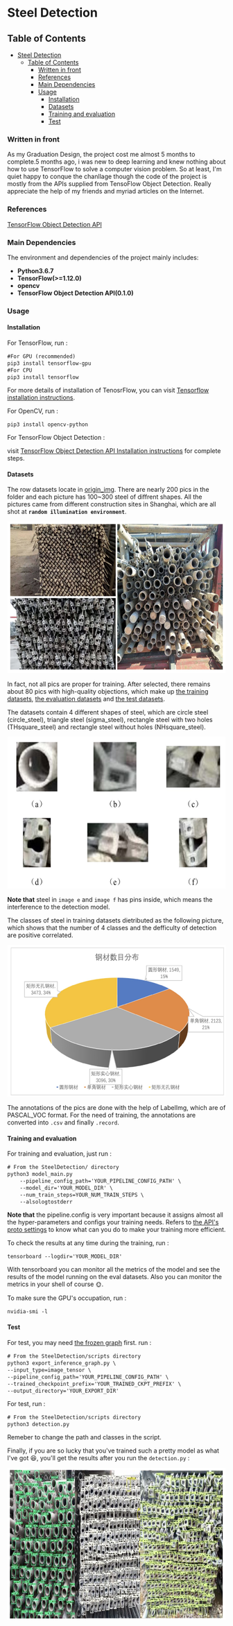 # Steel Detection  

## Table of Contents  

<!-- TOC -->

- [Steel Detection](#steel-detection)
    - [Table of Contents](#table-of-contents)
        - [Written in front](#written-in-front)
        - [References](#references)
        - [Main Dependencies](#main-dependencies)
        - [Usage](#usage)
            - [Installation](#installation)
            - [Datasets](#datasets)
            - [Training and evaluation](#training-and-evaluation)
            - [Test](#test)

<!-- /TOC -->

### Written in front  

As my Graduation Design, the project cost me almost 5 months to complete.5 months ago, i was new to deep learning and knew nothing about how to use TensorFlow to solve a computer vision problem. So at least, I'm quiet happy to conque the chanllage though the code of the project is mostly from the APIs supplied from TensoFlow Object Detection. Really appreciate the help of my friends and myriad articles on the Internet.  

### References  

[TensorFlow Object Detection API](https://github.com/tensorflow/models/tree/master/research/object_detection)  

### Main Dependencies  

The environment and dependencies of the project mainly includes:  

* **Python3.6.7**  
* **TensorFlow(>=1.12.0)**  
* **opencv**  
* **TensorFlow Object Detection API(0.1.0)**  

### Usage  

#### Installation  

For TensorFlow, run :  

    #For GPU (recommended)  
    pip3 install tensorflow-gpu  
    #For CPU  
    pip3 install tensorflow  

For more details of installation of TenosrFlow, you can visit [Tensorflow installation instructions](https://www.tensorflow.org/install/).  

For OpenCV, run :  

    pip3 install opencv-python  

For TensorFlow Object Detection :  

visit [TensorFlow Object Detection API Installation instructions](https://github.com/tensorflow/models/blob/master/research/object_detection/g3doc/installation.md) for complete steps.  

#### Datasets  

The row datasets locate in [origin_img](https://github.com/JinshuChen/SteelDetection/tree/master/origin_img). There are nearly 200 pics in the folder and each picture has 100~300 steel of diffrent shapes. All the pictures came from different construction sites in Shanghai, which are all shot at **`random illumination environment`**. 

<div align=center><img width="600" height="350" src="https://github.com/JinshuChen/SteelDetection/blob/master/presentation_img/img2.png"/></div>

In fact, not all pics are proper for training. After selected, there remains about 80 pics with high-quality objections, which make up [the training datasets](https://github.com/JinshuChen/SteelDetection/tree/master/train_data), [the evaluation datasets](https://github.com/JinshuChen/SteelDetection/tree/master/eval_data) and [the test datasets](https://github.com/JinshuChen/SteelDetection/tree/master/test_data).  

The datasets contain 4 different shapes of steel, which are circle steel (circle_steel), triangle steel (sigma_steel), rectangle steel with two holes (THsquare_steel) and rectangle steel without holes (NHsquare_steel).  

<div align=center><img width="600" height="350" src="https://github.com/JinshuChen/SteelDetection/blob/master/presentation_img/img1.png"/></div>

**Note that** steel in `image e` and `image f` has pins inside, which means the interference to the detection model.

The classes of steel in training datasets dietributed as the following picture, which shows that the number of 4 classes and the defficulty of detection are positive correlated.

<div align=center><img width="600" height="350" src="https://github.com/JinshuChen/SteelDetection/blob/master/presentation_img/img3.png"/></div>

The annotations of the pics are done with the help of LabelImg, which are of PASCAL_VOC format. For the need of training, the annotations are converted into `.csv` and finally `.record`.

#### Training and evaluation

For training and evaluation, just run :  

    # From the SteelDetection/ directory
    python3 model_main.py
        --pipeline_config_path='YOUR_PIPELINE_CONFIG_PATH' \
        --model_dir='YOUR_MODEL_DIR' \
        --num_train_steps=YOUR_NUM_TRAIN_STEPS \
        --alsologtostderr

**Note that** the pipeline.config is very important because it assigns almost all the hyper-parameters and configs your training needs. Refers to [the API's proto settings](https://github.com/tensorflow/models/tree/master/research/object_detection/protos) to know what can you do to make your training more efficient.

To check the results at any time during the training, run :  

    tensorboard --logdir='YOUR_MODEL_DIR'

With tensorboard you can monitor all the metrics of the model and see the results of the model running on the eval datasets. Also you can monitor the metrics in your shell of course :sun_with_face:.

To make sure the GPU's occupation, run :  

    nvidia-smi -l

#### Test

For test, you may need [the frozen graph](https://github.com/JinshuChen/SteelDetection/blob/master/frozen_graph/frozen_inference_graph.pb) first. run :  

    # From the SteelDetection/scripts directory
    python3 export_inference_graph.py \
    --input_type=image_tensor \
    --pipeline_config_path='YOUR_PIPELINE_CONFIG_PATH' \
    --trained_checkpoint_prefix='YOUR_TRAINED_CKPT_PREFIX' \
    --output_directory='YOUR_EXPORT_DIR'

For test, run : 

    # From the SteelDetection/scripts directory
    python3 detection.py

Remeber to change the path and classes in the script.

Finally, if you are so lucky that you've trained such a pretty model as what I've got :laughing:, you'll get the results after you run the `detection.py` : 

<div align=center><img width="1000" height="350" src="https://github.com/JinshuChen/SteelDetection/blob/master/presentation_img/img4.png"/></div>

